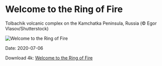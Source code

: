 # Welcome to the Ring of Fire

Tolbachik volcanic complex on the Kamchatka Peninsula, Russia (© Egor Vlasov/Shutterstock)

![Welcome to the Ring of Fire](https://bing.com/th?id=OHR.Kamchatka_EN-US7415522922_UHD.jpg&rf=LaDigue_UHD.jpg&pid=hp&w=1024&h=576)

Date: 2020-07-06

Download 4k: [Welcome to the Ring of Fire](https://bing.com/th?id=OHR.Kamchatka_EN-US7415522922_UHD.jpg&rf=LaDigue_UHD.jpg&pid=hp&w=3840&h=2160)

